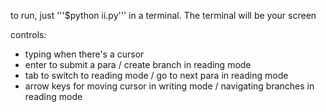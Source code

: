 to run, just '''$python ii.py''' in a terminal. The terminal will be your screen

controls:
- typing when there's a cursor
- enter to submit a para / create branch in reading mode
- tab to switch to reading mode / go to next para in reading mode
- arrow keys for moving cursor in writing mode / navigating branches in reading mode

